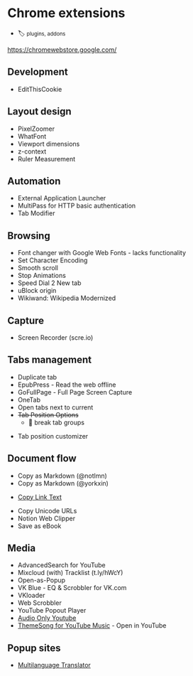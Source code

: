 # Chrome extensions

- :label: <small>plugins, addons</small>

https://chromewebstore.google.com/

## Development

* EditThisCookie

## Layout design

* PixelZoomer
* WhatFont
* Viewport dimensions
* z-context
* Ruler Measurement

## Automation

* External Application Launcher
* MultiPass for HTTP basic authentication
* Tab Modifier

## Browsing

* Font changer with Google Web Fonts - lacks functionality
* Set Character Encoding
* Smooth scroll
* Stop Animations
* Speed Dial 2 New tab
* uBlock origin
* Wikiwand: Wikipedia Modernized

## Capture

* Screen Recorder (scre.io)

## Tabs management

* Duplicate tab
* EpubPress - Read the web offline
* GoFullPage - Full Page Screen Capture
* OneTab
* Open tabs next to current
* ~~Tab Position Options~~
	* :fallen_leaf: break tab groups
- Tab position customizer

## Document flow

* Copy as Markdown (@notlmn)
* Copy as Markdown (@yorkxin)
- [Copy Link Text](https://chrome.google.com/webstore/detail/copy-link-text/loeniidbmeohdlmipbpkfmiogbcncibh)
* Copy Unicode URLs
* Notion Web Clipper
* Save as eBook

## Media

* AdvancedSearch for YouTube
* Mixcloud (with) Tracklist (t.ly/hWcY)
* Open-as-Popup
* VK Blue - EQ & Scrobbler for VK.com
* VKloader
* Web Scrobbler
* YouTube Popout Player
* [Audio Only Youtube](https://chrome.google.com/webstore/detail/audio-only-youtube/pkocpiliahoaohbolmkelakpiphnllog)
* [ThemeSong for YouTube Music](https://chromewebstore.google.com/detail/themesong-for-youtube-mus/bgfiegdbajagebogifobkhambpljbfmk) - Open in YouTube

## Popup sites

- [Multilanguage Translator](https://chromewebstore.google.com/detail/multilanguage-translator/ielooaepfhfcnmihgnabkldnpddnnldl)